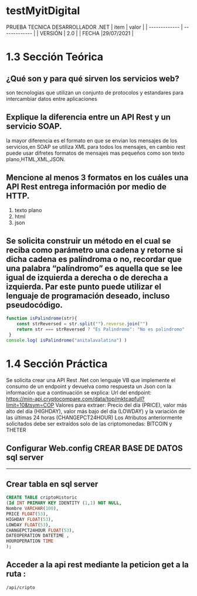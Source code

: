 # testMyitDigital

PRUEBA TECNICA DESARROLLADOR .NET
| item | valor |
| ------------- | ------------- |
| VERSIÓN | 2.0 |
| FECHA |29/07/2021 |
# 1.3 Sección Teórica

## ¿Qué son y para qué sirven los servicios web?
son tecnologias que utilizan un conjunto de protocolos y estandares para intercambiar datos entre aplicaciones

## Explique la diferencia entre un API Rest y un servicio SOAP.
la mayor diferencia es el formato en que se envian los mensajes de los servicios,en  SOAP se utiliza XML para todos los mensajes, en cambio rest puede usar difretes formatos de mensajes mas pequeños como son texto plano,HTML,XML,JSON.

## Mencione al menos 3 formatos en los cuáles una API Rest entrega información por medio de HTTP.
1. texto plano
2. html
3. json

## Se solicita construir un método en el cual se reciba como parámetro una cadena y retorne si dicha cadena es palíndroma o no, recordar que una palabra “palíndromo” es aquella que se lee igual de izquierda a derecha o de derecha a izquierda. Par este punto puede utilizar el lenguaje de programación deseado, incluso pseudocódigo.

```javascript
function isPalindrome(str){
    const strReversed = str.split("").reverse.join("")
    return str === strReversed ? "Es Palindromo": "No es palindromo"
 }
console.log( isPalindrome("anitalavalatina") )
```
# 1.4 Sección Práctica
 Se solicita crear una API Rest .Net con lenguaje VB que implemente el consumo de un endpoint y devuelva como respuesta un Json con la información que a continuación se explica:
 Url del endpoint:  
https://min-api.cryptocompare.com/data/top/mktcapfull?limit=10&tsym=COP
 Valores para extraer: Precio del día (PRICE), valor más alto del día (HIGHDAY), valor más bajo del día (LOWDAY) y la variación de las últimas 24 horas (CHANGEPCT24HOUR) Los Atributos anteriormente solicitados debe ser extraídos solo de las criptomonedas: BITCOIN y THETER




## Configurar Web.config CREAR BASE DE DATOS sql server 
--------------------------
## Crear tabla en sql server
```sql
CREATE TABLE criptoHistoric
(Id INT PRIMARY KEY IDENTITY (1,1) NOT NULL,
Nombre VARCHAR(100),
PRICE FLOAT(53),
HIGHDAY FLOAT(53),
LOWDAY FLOAT(53),
CHANGEPCT24HOUR FLOAT(53),
DATEOPERATION DATETIME ,
HOUROPERATION TIME 
);
```

## Acceder a la api rest mediante la peticion get a la ruta :
```
/api/cripto
```